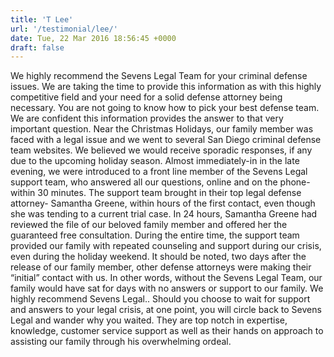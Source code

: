```yaml
---
title: 'T Lee'
url: '/testimonial/lee/'
date: Tue, 22 Mar 2016 18:56:45 +0000
draft: false
---
```


We highly recommend the Sevens Legal Team for your criminal defense issues. We are taking the time to provide this information as with this highly competitive field and your need for a solid defense attorney being necessary. You are not going to know how to pick your best defense team. We are confident this information provides the answer to that very important question. Near the Christmas Holidays, our family member was faced with a legal issue and we went to several San Diego criminal defense team websites. We believed we would receive sporadic responses, if any due to the upcoming holiday season. Almost immediately-in in the late evening, we were introduced to a front line member of the Sevens Legal support team, who answered all our questions, online and on the phone- within 30 minutes. The support team brought in their top legal defense attorney- Samantha Greene, within hours of the first contact, even though she was tending to a current trial case. In 24 hours, Samantha Greene had reviewed the file of our beloved family member and offered her the guaranteed free consultation. During the entire time, the support team provided our family with repeated counseling and support during our crisis, even during the holiday weekend. It should be noted, two days after the release of our family member, other defense attorneys were making their “initial” contact with us. In other words, without the Sevens Legal Team, our family would have sat for days with no answers or support to our family. We highly recommend Sevens Legal.. Should you choose to wait for support and answers to your legal crisis, at one point, you will circle back to Sevens Legal and wander why you waited. They are top notch in expertise, knowledge, customer service support as well as their hands on approach to assisting our family through his overwhelming ordeal.
